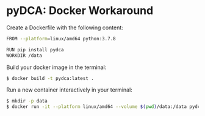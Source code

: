 # pyDCA: Docker Workaround

Create a Dockerfile with the following content:
```bash
FROM --platform=linux/amd64 python:3.7.8

RUN pip install pydca
WORKDIR /data
```

Build your docker image in the terminal:
```bash
$ docker build -t pydca:latest .
```


Run a new container interactively in your terminal:
```bash
$ mkdir -p data
$ docker run -it --platform linux/amd64 --volume $(pwd)/data:/data pydca:latest bash
```
